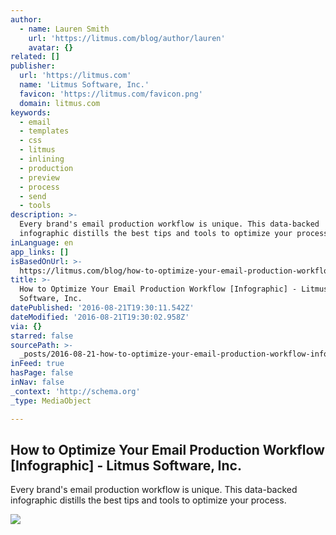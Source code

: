 ```yaml
---
author:
  - name: Lauren Smith
    url: 'https://litmus.com/blog/author/lauren'
    avatar: {}
related: []
publisher:
  url: 'https://litmus.com'
  name: 'Litmus Software, Inc.'
  favicon: 'https://litmus.com/favicon.png'
  domain: litmus.com
keywords:
  - email
  - templates
  - css
  - litmus
  - inlining
  - production
  - preview
  - process
  - send
  - tools
description: >-
  Every brand's email production workflow is unique. This data-backed
  infographic distills the best tips and tools to optimize your process.
inLanguage: en
app_links: []
isBasedOnUrl: >-
  https://litmus.com/blog/how-to-optimize-your-email-production-workflow-infographic
title: >-
  How to Optimize Your Email Production Workflow [Infographic] - Litmus
  Software, Inc.
datePublished: '2016-08-21T19:30:11.542Z'
dateModified: '2016-08-21T19:30:02.958Z'
via: {}
starred: false
sourcePath: >-
  _posts/2016-08-21-how-to-optimize-your-email-production-workflow-infographic.md
inFeed: true
hasPage: false
inNav: false
_context: 'http://schema.org'
_type: MediaObject

---
```

<article style=""><h1>How to Optimize Your Email Production Workflow [Infographic] - Litmus Software, Inc.</h1><p>Every brand's email production workflow is unique. This data-backed infographic distills the best tips and tools to optimize your process.</p><img src="https://d31v04zdn5vmni.cloudfront.net/blog/wp-content/uploads/2016/08/optmize-your-email-production-workflow-001.jpg" /></article>